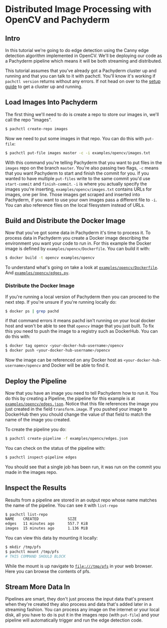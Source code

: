 # Distributed Image Processing with OpenCV and Pachyderm

## Intro

In this tutorial we're going to do edge detection using the Canny edge
detection algorithm implemented in OpenCV. We'll be deploying our code as a
Pachyderm pipeline which means it will be both streaming and distributed.

This tutorial assumes that you've already got a Pachyderm cluster up and
running and that you can talk to it with pachctl. You'll know it's working if
`pachctl version` returns without any errors. If not head on over to the [setup
guide](/doc/deploying_setup.md) to get a cluster up and running.

## Load Images Into Pachyderm
The first thing we'll need to do is create a repo to store our images in, we'll
call the repo "images".

```sh
$ pachctl create-repo images
```

Now we need to put some images in that repo. You can do this with `put-file`:

```sh
$ pachctl put-file images master -c -i examples/opencv/images.txt
```

With this command you're telling Pachyderm that you want to put files in the
`images` repo on the branch `master`. You're also passing two flags, `-c` means
that you want Pachyderm to start and finish the commit for you. If you wanted
to have multiple `put-files` write to the same commit you'd use `start-commit`
and `finish-commit`. `-i` is where you actually specify the images you're
inserting, `examples/opencv/images.txt` contains URLs for images, one per line.
Those images get scraped and inserted into Pachyderm, if you want to use your
own images pass a different file to `-i`. You can also reference files on the
local filesystem instead of URLs.

## Build and Distribute the Docker Image

Now that you've got some data in Pachyderm it's time to process it. To process
data in Pachyderm you create a Docker image describing the environment you want
your code to run in. For this example the Docker image is defined by
`examples/opencv/Dockerfile`. You can build it with:

```sh
$ docker build -t opencv examples/opencv
```

To understand what's going on take a look at
[`examples/opencv/Dockerfile`](/examples/opencv/Dockerfile). And
[`examples/opencv/edges.py`](/examples/opencv/edges.py).

### Distribute the Docker Image
If you're running a local version of Pachyderm then you can proceed to the next
step. If you're unsure if you're running locally do:

```sh
$ docker ps | grep pachd
```

if that command errors it means pachd isn't running on your local docker host
and won't be able to see that `opencv` image that you just built. To fix this
you need to push the image to a registry such as DockerHub. You can do this
with:

```sh
$ docker tag opencv <your-docker-hub-username>/opencv
$ docker push <your-docker-hub-username>/opencv
```

Now the image can be referenced on any Docker host as
`<your-docker-hub-username>/opencv` and Docker will be able to find it.

## Deploy the Pipeline

Now that you have an image you need to tell Pachyderm how to run it. You do this
by creating a Pipeline, the pipeline for this example is at
[`examples/opencv/edges.json`](/examples/opencv/edges.json).  Notice that this
file references the image you just created in the field `transform.image`. If
you pushed your image to DockerHub then you chould change the value of that
field to match the name of the image you created.

To create the pipeline you do:

```sh
$ pachctl create-pipeline -f examples/opencv/edges.json
```

You can check on the status of the pipeline with:

```sh
$ pachctl inspect-pipeline edges
```

You should see that a single job has been run, it was run on the commit you made
in the images repo.

## Inspect the Results

Results from a pipeline are stored in an output repo whose name matches the name
of the pipeline. You can see it with `list-repo`

```sh
$ pachctl list-repo
NAME    CREATED             SIZE
edges   11 minutes ago      557.7 KiB
images  15 minutes ago      1.136 MiB
```

You can view this data by mounting it locally:

```sh
$ mkdir /tmp/pfs
$ pachctl mount /tmp/pfs
# THIS COMMAND SHOULD BLOCK
```

While the mount is up navigate to [`file:///tmp/pfs`](file:///tmp/pfs) in your
web browser. Here you can browse the contents of pfs.

## Stream More Data In

Pipelines are smart, they don't just process the input data that's present when
they're created they also process and data that's added later in a streaming
fashion. You can process any image on the internet or your local disk, all you
have to do is put it in the images repo (with `put-file`) and your pipeline will
automatically trigger and run the edge detection code.

